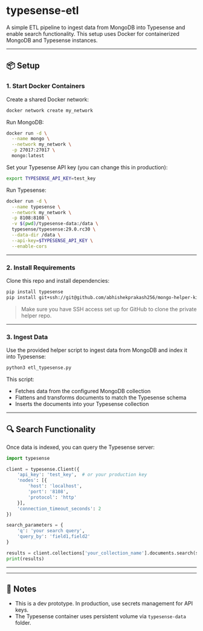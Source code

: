 # typesense-etl

A simple ETL pipeline to ingest data from MongoDB into Typesense and enable search functionality. This setup uses Docker for containerized MongoDB and Typesense instances.

---

## 📦 Setup

### 1. Start Docker Containers

Create a shared Docker network:

```bash
docker network create my_network
```

Run MongoDB:

```bash
docker run -d \
  --name mongo \
  --network my_network \
  -p 27017:27017 \
  mongo:latest
```

Set your Typesense API key (you can change this in production):

```bash
export TYPESENSE_API_KEY=test_key
```

Run Typesense:

```bash
docker run -d \
  --name typesense \
  --network my_network \
  -p 8108:8108 \
  -v $(pwd)/typesense-data:/data \
  typesense/typesense:29.0.rc30 \
  --data-dir /data \
  --api-key=$TYPESENSE_API_KEY \
  --enable-cors
```

---

### 2. Install Requirements

Clone this repo and install dependencies:

```bash
pip install typesense
pip install git+ssh://git@github.com/abhishekprakash256/mongo-helper-kit.git
```

> Make sure you have SSH access set up for GitHub to clone the private helper repo.

---

### 3. Ingest Data

Use the provided helper script to ingest data from MongoDB and index it into Typesense:

```bash
python3 etl_typesense.py
```

This script:

* Fetches data from the configured MongoDB collection
* Flattens and transforms documents to match the Typesense schema
* Inserts the documents into your Typesense collection

---

## 🔍 Search Functionality

Once data is indexed, you can query the Typesense server:

```python
import typesense

client = typesense.Client({
    'api_key': 'test_key',  # or your production key
    'nodes': [{
        'host': 'localhost',
        'port': '8108',
        'protocol': 'http'
    }],
    'connection_timeout_seconds': 2
})

search_parameters = {
    'q': 'your search query',
    'query_by': 'field1,field2'
}

results = client.collections['your_collection_name'].documents.search(search_parameters)
print(results)
```

---


---

## 🧪 Notes

* This is a dev prototype. In production, use secrets management for API keys.
* The Typesense container uses persistent volume via `typesense-data` folder.
